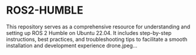 # ROS2-HUMBLE
This repository serves as a comprehensive resource for understanding and setting up ROS 2 Humble  on Ubuntu 22.04. It includes step-by-step instructions, best practices, and troubleshooting tips to facilitate a smooth installation and development experience
drone.jpeg…
